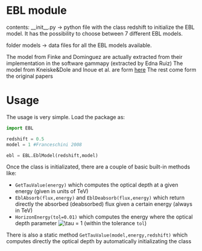# EBL module

contents:
\_\_init\_\_.py -> python file with the class redshift to initialize the EBL model. It has the possibility to choose between 7 different EBL models.

folder models -> data files for all the EBL models available.

The model from Finke and Dominguez are actually extracted from their implementation in the software gammapy (extracted by Edna Ruiz)
The model from Kneiske&Dole and Inoue et al. are form [here](https://github.com/fermi-lat/celestialSources/tree/master/eblAtten/data)
The rest come form the original papers

# Usage

The usage is very simple. Load the package as:
```python
import EBL

redshift = 0.5
model = 1 #Franceschini 2008

ebl = EBL.EblModel(redshift,model)
```

Once the class is initializated, there are a couple of basic built-in methods like:
* ```GetTauValue(energy)``` which computes the optical depth at a given energy (given in units of TeV)
* ```EblAbsorb(flux,energy)``` and ```EblDeabsorb(flux,energy)``` which return directly the absorbed (deabsorbed) flux given a certain energy (always in TeV)
* ```HorizonEnergy(tol=0.01)``` which computes the energy where the optical depth parameter ![$\tau = 1$](https://render.githubusercontent.com/render/math?math=%24%5Ctau%20%3D%201%24) (within the tolerance ```tol```)

There is also a static method ```GetTauValue(model,energy,redshift)``` which computes directly the optical depth by automatically initializating the class
